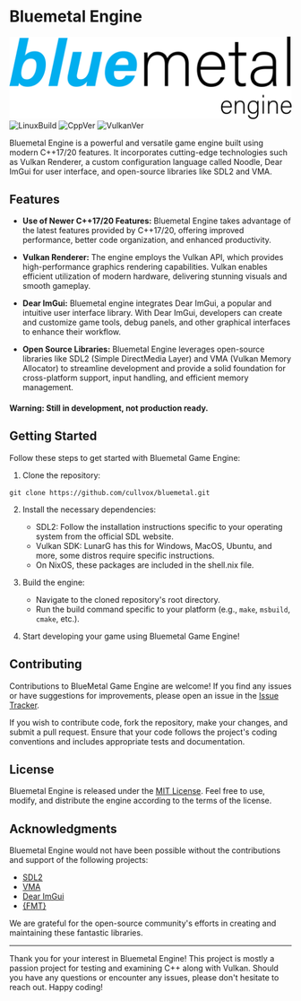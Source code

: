 # Bluemetal Engine

![bluemetallogo](Images/bluemetal_logo.png)
![LinuxBuild](https://github.com/cadenmiller/bluemetal/actions/workflows/cmake.yml/badge.svg)
![CppVer](https://img.shields.io/badge/C%2B%2B-20-blue)
![VulkanVer](https://img.shields.io/badge/Vulkan-1.3-red)


Bluemetal Engine is a powerful and versatile game engine built using modern C++17/20 features. It incorporates cutting-edge technologies such as Vulkan Renderer, a custom configuration language called Noodle, Dear ImGui for user interface, and open-source libraries like SDL2 and VMA.

## Features

- **Use of Newer C++17/20 Features:** Bluemetal Engine takes advantage of the latest features provided by C++17/20, offering improved performance, better code organization, and enhanced productivity.

- **Vulkan Renderer:** The engine employs the Vulkan API, which provides high-performance graphics rendering capabilities. Vulkan enables efficient utilization of modern hardware, delivering stunning visuals and smooth gameplay.

- **Dear ImGui:** Bluemetal engine integrates Dear ImGui, a popular and intuitive user interface library. With Dear ImGui, developers can create and customize game tools, debug panels, and other graphical interfaces to enhance their workflow.

- **Open Source Libraries:** Bluemetal Engine leverages open-source libraries like SDL2 (Simple DirectMedia Layer) and VMA (Vulkan Memory Allocator) to streamline development and provide a solid foundation for cross-platform support, input handling, and efficient memory management.

#### Warning: Still in development, not production ready.


## Getting Started

Follow these steps to get started with Bluemetal Game Engine:

1. Clone the repository:
```
git clone https://github.com/cullvox/bluemetal.git
```

2. Install the necessary dependencies:
   - SDL2: Follow the installation instructions specific to your operating system from the official SDL website.
   - Vulkan SDK: LunarG has this for Windows, MacOS, Ubuntu, and more, some distros require specific instructions.
   - On NixOS, these packages are included in the shell.nix file.

3. Build the engine:
   - Navigate to the cloned repository's root directory.
   - Run the build command specific to your platform (e.g., `make`, `msbuild`, `cmake`, etc.).

4. Start developing your game using Bluemetal Game Engine!

## Contributing
Contributions to BlueMetal Game Engine are welcome! If you find any issues or have suggestions for improvements, please open an issue in the [Issue Tracker](https://github.com/cadenmiller/bluemetal/issues).

If you wish to contribute code, fork the repository, make your changes, and submit a pull request. Ensure that your code follows the project's coding conventions and includes appropriate tests and documentation.

## License

Bluemetal Engine is released under the [MIT License](LICENSE). Feel free to use, modify, and distribute the engine according to the terms of the license.

## Acknowledgments

Bluemetal Engine would not have been possible without the contributions and support of the following projects:

- [SDL2](https://www.libsdl.org/)
- [VMA](https://github.com/GPUOpen-LibrariesAndSDKs/VulkanMemoryAllocator)
- [Dear ImGui](https://github.com/ocornut/imgui)
- [{FMT}](https://github.com/fmtlib/fmt)

We are grateful for the open-source community's efforts in creating and maintaining these fantastic libraries.

---

Thank you for your interest in Bluemetal Engine! This project is mostly a passion project for testing and examining C++ along with Vulkan.
Should you have any questions or encounter any issues, please don't hesitate to reach out. Happy coding!
